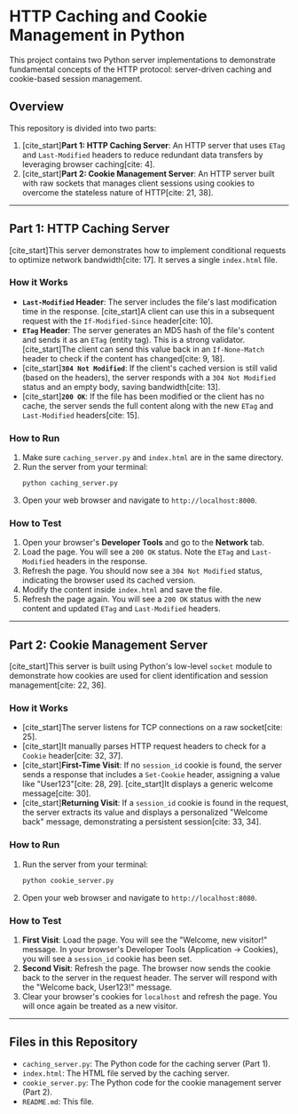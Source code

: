 # HTTP Caching and Cookie Management in Python

This project contains two Python server implementations to demonstrate fundamental concepts of the HTTP protocol: server-driven caching and cookie-based session management.

## Overview

This repository is divided into two parts:

1.  [cite_start]**Part 1: HTTP Caching Server**: An HTTP server that uses `ETag` and `Last-Modified` headers to reduce redundant data transfers by leveraging browser caching[cite: 4].
2.  [cite_start]**Part 2: Cookie Management Server**: An HTTP server built with raw sockets that manages client sessions using cookies to overcome the stateless nature of HTTP[cite: 21, 38].

---

## Part 1: HTTP Caching Server

[cite_start]This server demonstrates how to implement conditional requests to optimize network bandwidth[cite: 17]. It serves a single `index.html` file.

### How it Works

* **`Last-Modified` Header**: The server includes the file's last modification time in the response. [cite_start]A client can use this in a subsequent request with the `If-Modified-Since` header[cite: 10].
* **`ETag` Header**: The server generates an MD5 hash of the file's content and sends it as an `ETag` (entity tag). This is a strong validator. [cite_start]The client can send this value back in an `If-None-Match` header to check if the content has changed[cite: 9, 18].
* [cite_start]**`304 Not Modified`**: If the client's cached version is still valid (based on the headers), the server responds with a `304 Not Modified` status and an empty body, saving bandwidth[cite: 13].
* [cite_start]**`200 OK`**: If the file has been modified or the client has no cache, the server sends the full content along with the new `ETag` and `Last-Modified` headers[cite: 15].

### How to Run

1.  Make sure `caching_server.py` and `index.html` are in the same directory.
2.  Run the server from your terminal:
    ```bash
    python caching_server.py
    ```
3.  Open your web browser and navigate to `http://localhost:8000`.

### How to Test

1.  Open your browser's **Developer Tools** and go to the **Network** tab.
2.  Load the page. You will see a `200 OK` status. Note the `ETag` and `Last-Modified` headers in the response.
3.  Refresh the page. You should now see a `304 Not Modified` status, indicating the browser used its cached version.
4.  Modify the content inside `index.html` and save the file.
5.  Refresh the page again. You will see a `200 OK` status with the new content and updated `ETag` and `Last-Modified` headers.

---

## Part 2: Cookie Management Server

[cite_start]This server is built using Python's low-level `socket` module to demonstrate how cookies are used for client identification and session management[cite: 22, 36].

### How it Works

* [cite_start]The server listens for TCP connections on a raw socket[cite: 25].
* [cite_start]It manually parses HTTP request headers to check for a `Cookie` header[cite: 32, 37].
* [cite_start]**First-Time Visit**: If no `session_id` cookie is found, the server sends a response that includes a `Set-Cookie` header, assigning a value like "User123"[cite: 28, 29]. [cite_start]It displays a generic welcome message[cite: 30].
* [cite_start]**Returning Visit**: If a `session_id` cookie is found in the request, the server extracts its value and displays a personalized "Welcome back" message, demonstrating a persistent session[cite: 33, 34].

### How to Run

1.  Run the server from your terminal:
    ```bash
    python cookie_server.py
    ```
2.  Open your web browser and navigate to `http://localhost:8080`.

### How to Test

1.  **First Visit**: Load the page. You will see the "Welcome, new visitor!" message. In your browser's Developer Tools (Application -> Cookies), you will see a `session_id` cookie has been set.
2.  **Second Visit**: Refresh the page. The browser now sends the cookie back to the server in the request header. The server will respond with the "Welcome back, User123!" message.
3.  Clear your browser's cookies for `localhost` and refresh the page. You will once again be treated as a new visitor.

---

## Files in this Repository

* `caching_server.py`: The Python code for the caching server (Part 1).
* `index.html`: The HTML file served by the caching server.
* `cookie_server.py`: The Python code for the cookie management server (Part 2).
* `README.md`: This file.
